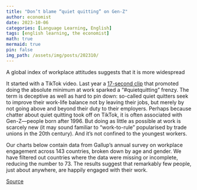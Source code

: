 ```yaml
---
title: "Don’t blame “quiet quitting” on Gen-Z"
author: economist
date: 2023-10-06
categories: [Language Learning, English]
tags: [english learning, the economist]
math: true
mermaid: true
pin: false
img_path: /assets/img/posts/202310/
---
```



A global index of workplace attitudes suggests that it is more widespread

It started with a TikTok video. Last year a [17-second clip](https://www.economist.com/business/2022/09/08/why-the-fuss-over-quiet-quitting) that promoted doing the absolute minimum at work sparked a “#quietquitting” frenzy. The term is deceptive as well as hard to pin down: so-called quiet quitters seek to improve their work-life balance not by leaving their jobs, but merely by not going above and beyond their duty to their employers. Perhaps because chatter about quiet quitting took off on TikTok, it is often associated with Gen-Z—people born after 1996. But doing as little as possible at work is scarcely new (it may sound familiar to “work-to-rule” popularised by trade unions in the 20th century). And it’s not confined to the youngest workers.

Our charts below contain data from Gallup’s annual survey on workplace engagement across 143 countries, broken down by age and gender. We have filtered out countries where the data were missing or incomplete, reducing the number to 73. The results suggest that remarkably few people, just about anywhere, are happily engaged with their work.



[Source](https://www.economist.com/graphic-detail/2023/10/06/dont-blame-quiet-quitting-on-gen-z)



